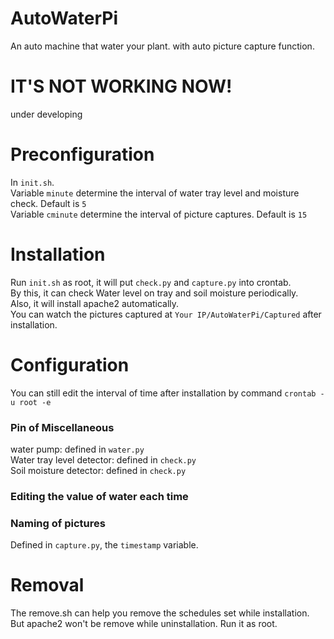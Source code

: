 # AutoWaterPi
An auto machine that water your plant. with auto picture capture function.

# IT'S NOT WORKING NOW!
under developing

# Preconfiguration    

In `init.sh`.  
Variable `minute` determine the interval of water tray level and moisture check. Default is `5`  
Variable `cminute` determine the interval of picture captures. Default is `15`  


# Installation    

Run `init.sh` as root, it will put `check.py` and `capture.py` into crontab.  
By this, it can check Water level on tray and soil moisture periodically.  
Also, it will install apache2 automatically.  
You can watch the pictures captured at `Your IP/AutoWaterPi/Captured` after installation.  


# Configuration
You can still edit the interval of time after installation by command `crontab -u root -e`

### Pin of Miscellaneous
water pump: defined in `water.py`  
Water tray level detector: defined in `check.py`   
Soil moisture detector: defined in `check.py`   

### Editing the value of water each time

### Naming of pictures
Defined in `capture.py`, the `timestamp` variable.

# Removal  
The remove.sh can help you remove the schedules set while installation.
But apache2 won't be remove while uninstallation.
Run it as root.
